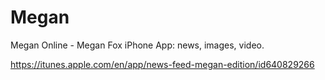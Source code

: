 Megan
=====

Megan Online - Megan Fox iPhone App: news, images, video. 

https://itunes.apple.com/en/app/news-feed-megan-edition/id640829266

